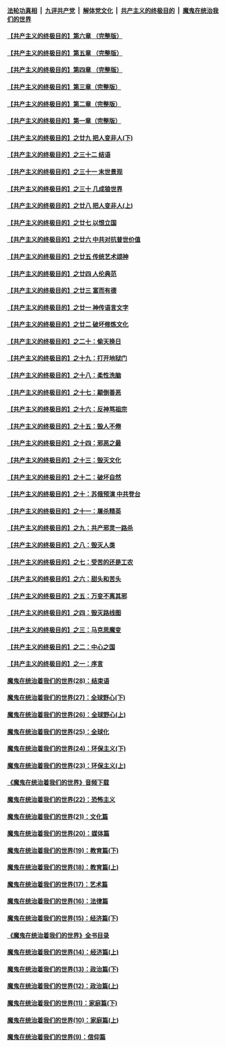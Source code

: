 

####  [法轮功真相](../../../../basic/blob/master/README.md?t=04282131) &nbsp;|&nbsp; [九评共产党](../../../../9ping.md/blob/master/README.md?t=04282131) &nbsp;|&nbsp; [解体党文化](../../../../jtdwh.md/blob/master/README.md?t=04282131)  &nbsp;|&nbsp; [共产主义的终极目的](../../../../gczydzjmd.md/blob/master/README.md?t=04282131) &nbsp;|&nbsp; [魔鬼在统治我们的世界](../../../../mgztzwmdsj.md/blob/master/README.md?t=04282131) 

#### [【共产主义的终极目的】第六章 （完整版）](../pages/nsc422/n11428913.md?t=04282131) 

#### [【共产主义的终极目的】第五章 （完整版）](../pages/nsc422/n11428912.md?t=04282131) 

#### [【共产主义的终极目的】第四章 （完整版）](../pages/nsc422/n11428907.md?t=04282131) 

#### [【共产主义的终极目的】第三章（完整版）](../pages/nsc422/n11428848.md?t=04282131) 

#### [【共产主义的终极目的】第二章（完整版）](../pages/nsc422/n11428831.md?t=04282131) 

#### [【共产主义的终极目的】第一章（完整版）](../pages/nsc422/n11417651.md?t=04282131) 

#### [【共产主义的终极目的】之廿九 把人变非人(下)](../pages/nsc422/n11344140.md?t=04282131) 

#### [【共产主义的终极目的】之三十二 结语](../pages/nsc422/n11360535.md?t=04282131) 

#### [【共产主义的终极目的】之三十一 末世景观](../pages/nsc422/n11351129.md?t=04282131) 

#### [【共产主义的终极目的】之三十 几成狼世界](../pages/nsc422/n11348280.md?t=04282131) 

#### [【共产主义的终极目的】之廿八 把人变非人(上)](../pages/nsc422/n11340492.md?t=04282131) 

#### [【共产主义的终极目的】之廿七 以恨立国](../pages/nsc422/n11336944.md?t=04282131) 

#### [【共产主义的终极目的】之廿六 中共对抗普世价值](../pages/nsc422/n11324785.md?t=04282131) 

#### [【共产主义的终极目的】之廿五 传统艺术颂神](../pages/nsc422/n11296396.md?t=04282131) 

#### [【共产主义的终极目的】之廿四 人伦典范](../pages/nsc422/n11296397.md?t=04282131) 

#### [【共产主义的终极目的】之廿三 富而有德](../pages/nsc422/n11283598.md?t=04282131) 

#### [【共产主义的终极目的】之廿一 神传语言文字](../pages/nsc422/n11263265.md?t=04282131) 

#### [【共产主义的终极目的】之廿二 破坏修炼文化](../pages/nsc422/n11245728.md?t=04282131) 

#### [【共产主义的终极目的】之二十：偷天换日](../pages/nsc422/n11238846.md?t=04282131) 

#### [【共产主义的终极目的】之十九：打开地狱门](../pages/nsc422/n11206376.md?t=04282131) 

#### [【共产主义的终极目的】之十八：柔性洗脑](../pages/nsc422/n11199994.md?t=04282131) 

#### [【共产主义的终极目的】之十七：颠倒善恶](../pages/nsc422/n11179782.md?t=04282131) 

#### [【共产主义的终极目的】之十六：反神骂祖宗](../pages/nsc422/n11166798.md?t=04282131) 

#### [【共产主义的终极目的】之十五：毁人不倦](../pages/nsc422/n11166792.md?t=04282131) 

#### [【共产主义的终极目的】之十四：邪恶之最](../pages/nsc422/n11150249.md?t=04282131) 

#### [【共产主义的终极目的】之十三：毁灭文化](../pages/nsc422/n11135227.md?t=04282131) 

#### [【共产主义的终极目的】之十二：破坏自然](../pages/nsc422/n11135214.md?t=04282131) 

#### [【共产主义的终极目的】之十：苏俄预演 中共登台](../pages/nsc422/n11118424.md?t=04282131) 

#### [【共产主义的终极目的】之十一：屠杀精英](../pages/nsc422/n11118442.md?t=04282131) 

#### [【共产主义的终极目的】之九：共产邪灵一路杀](../pages/nsc422/n11114139.md?t=04282131) 

#### [【共产主义的终极目的】之八：毁灭人类](../pages/nsc422/n11108503.md?t=04282131) 

#### [【共产主义的终极目的】之七：受苦的还是工农](../pages/nsc422/n11101809.md?t=04282131) 

#### [【共产主义的终极目的】之六：甜头和苦头](../pages/nsc422/n11096971.md?t=04282131) 

#### [【共产主义的终极目的】之五：万变不离其邪](../pages/nsc422/n11091285.md?t=04282131) 

#### [【共产主义的终极目的】之四：毁灭路线图](../pages/nsc422/n11086284.md?t=04282131) 

#### [【共产主义的终极目的】之三：马克思魔变](../pages/nsc422/n11061941.md?t=04282131) 

#### [【共产主义的终极目的】之二：中心之国](../pages/nsc422/n11047728.md?t=04282131) 

#### [【共产主义的终极目的】之一：序言](../pages/nsc422/n11086077.md?t=04282131) 

#### [魔鬼在统治着我们的世界(28)：结束语](../pages/nsc422/n10936246.md?t=04282131) 

#### [魔鬼在统治着我们的世界(27)：全球野心(下)](../pages/nsc422/n10928319.md?t=04282131) 

#### [魔鬼在统治着我们的世界(26)：全球野心(上)](../pages/nsc422/n10900318.md?t=04282131) 

#### [魔鬼在统治着我们的世界(25)：全球化](../pages/nsc422/n10788205.md?t=04282131) 

#### [魔鬼在统治着我们的世界(24)：环保主义(下)](../pages/nsc422/n10695307.md?t=04282131) 

#### [魔鬼在统治着我们的世界(23)：环保主义(上)](../pages/nsc422/n10688613.md?t=04282131) 

#### [《魔鬼在统治着我们的世界》音频下载](../pages/nsc422/n10635553.md?t=04282131) 

#### [魔鬼在统治着我们的世界(22)：恐怖主义](../pages/nsc422/n10614727.md?t=04282131) 

#### [魔鬼在统治着我们的世界(21)：文化篇](../pages/nsc422/n10597706.md?t=04282131) 

#### [魔鬼在统治着我们的世界(20)：媒体篇](../pages/nsc422/n10586579.md?t=04282131) 

#### [魔鬼在统治着我们的世界(19)：教育篇(下)](../pages/nsc422/n10564808.md?t=04282131) 

#### [魔鬼在统治着我们的世界(18)：教育篇(上)](../pages/nsc422/n10526970.md?t=04282131) 

#### [魔鬼在统治着我们的世界(17)：艺术篇](../pages/nsc422/n10499093.md?t=04282131) 

#### [魔鬼在统治着我们的世界(16)：法律篇](../pages/nsc422/n10485969.md?t=04282131) 

#### [魔鬼在统治着我们的世界(15)：经济篇(下)](../pages/nsc422/n10469975.md?t=04282131) 

#### [《魔鬼在统治着我们的世界》全书目录](../pages/nsc422/n10464261.md?t=04282131) 

#### [魔鬼在统治着我们的世界(14)：经济篇(上)](../pages/nsc422/n10457370.md?t=04282131) 

#### [魔鬼在统治着我们的世界(13)：政治篇(下)](../pages/nsc422/n10448270.md?t=04282131) 

#### [魔鬼在统治着我们的世界(12)：政治篇(上)](../pages/nsc422/n10444576.md?t=04282131) 

#### [魔鬼在统治着我们的世界(11)：家庭篇(下)](../pages/nsc422/n10440961.md?t=04282131) 

#### [魔鬼在统治着我们的世界(10)：家庭篇(上)](../pages/nsc422/n10435448.md?t=04282131) 

#### [魔鬼在统治着我们的世界(9)：信仰篇](../pages/nsc422/n10432159.md?t=04282131) 

